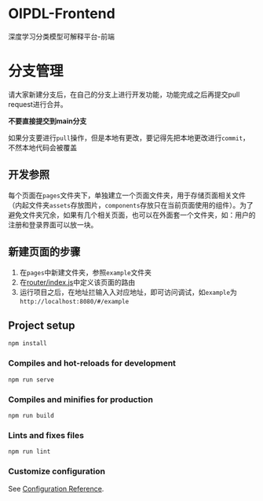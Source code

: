 # OIPDL-Frontend
深度学习分类模型可解释平台-前端

# 分支管理
请大家新建分支后，在自己的分支上进行开发功能，功能完成之后再提交pull request进行合并。

**不要直接提交到main分支**

如果分支要进行`pull`操作，但是本地有更改，要记得先把本地更改进行`commit`，不然本地代码会被覆盖

## 开发参照

每个页面在`pages`文件夹下，单独建立一个页面文件夹，用于存储页面相关文件（内起文件夹`assets`存放图片，`components`存放只在当前页面使用的组件）。为了避免文件夹冗余，如果有几个相关页面，也可以在外面套一个文件夹，如：用户的注册和登录界面可以放一块。

[//]: # (最好每个页面单独写一个README在其目录下用于介绍)
## 新建页面的步骤
1. 在`pages`中新建文件夹，参照`example`文件夹
2. 在[router/index.js](./src/router/index.js)中定义该页面的路由
3. 运行项目之后，在地址拦输入入对应地址，即可访问调试，如`example`为`http://localhost:8080/#/example`

## Project setup

```
npm install
```

### Compiles and hot-reloads for development

```
npm run serve
```

### Compiles and minifies for production

```
npm run build
```

### Lints and fixes files

```
npm run lint
```

### Customize configuration

See [Configuration Reference](https://cli.vuejs.org/config/).
